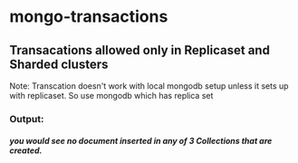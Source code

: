 # mongo-transactions

## Transacations allowed only in Replicaset and Sharded clusters
   Note:
      Transcation doesn't work with local mongodb setup unless it sets up with replicaset. So use mongodb which has replica set 


### Output:

##### you would see no document inserted in any of 3 Collections that are created.
